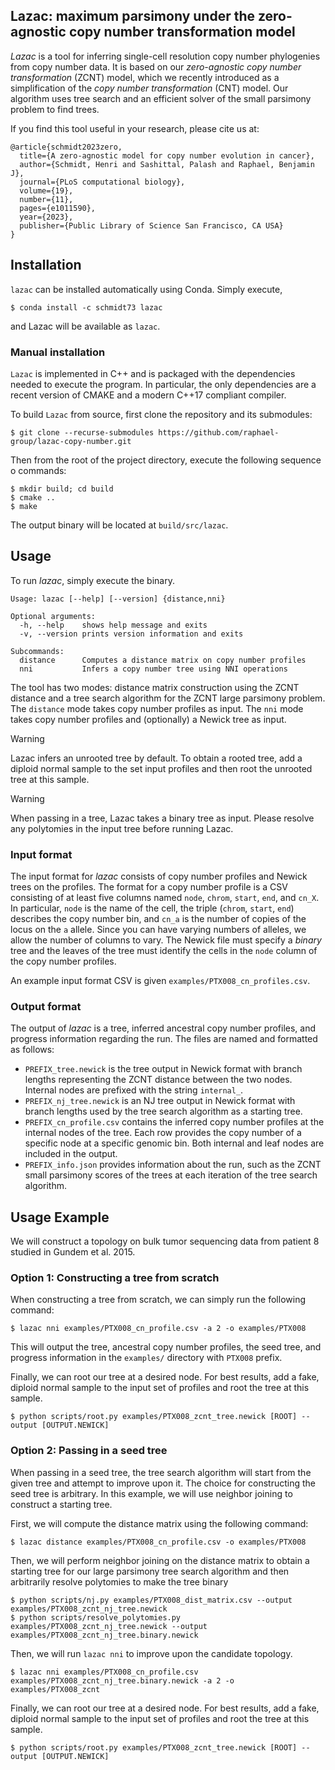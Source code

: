 ## Lazac: maximum parsimony under the zero-agnostic copy number transformation model

*Lazac* is a tool for inferring single-cell resolution copy number
phylogenies from copy number data. It is based on our *zero-agnostic
copy number transformation* (ZCNT) model, which we recently introduced
as a simplification of the *copy number transformation* (CNT) model.
Our algorithm uses tree search and an efficient solver of the small
parsimony problem to find trees.

If you find this tool useful in your research, please cite us at:
```
@article{schmidt2023zero,
  title={A zero-agnostic model for copy number evolution in cancer},
  author={Schmidt, Henri and Sashittal, Palash and Raphael, Benjamin J},
  journal={PLoS computational biology},
  volume={19},
  number={11},
  pages={e1011590},
  year={2023},
  publisher={Public Library of Science San Francisco, CA USA}
}
```

## Installation

`lazac` can be installed automatically using Conda. 
Simply execute,
```
$ conda install -c schmidt73 lazac
```
and Lazac will be available as `lazac`.

### Manual installation

`Lazac` is implemented in C++ and is packaged with the dependencies
needed to execute the program. In particular, the only dependencies are
a recent version of CMAKE and a modern C++17 compliant compiler.

To build `Lazac` from source, first clone the repository and its submodules:
```
$ git clone --recurse-submodules https://github.com/raphael-group/lazac-copy-number.git
```

Then from the root of the project directory, execute the following sequence o
commands:
```
$ mkdir build; cd build
$ cmake ..
$ make
```
The output binary will be located at `build/src/lazac`.

## Usage

To run *lazac*, simply execute the binary. 
```
Usage: lazac [--help] [--version] {distance,nni}

Optional arguments:
  -h, --help   	shows help message and exits 
  -v, --version	prints version information and exits 

Subcommands:
  distance      Computes a distance matrix on copy number profiles
  nni           Infers a copy number tree using NNI operations
```

The tool has two modes: distance matrix construction using the ZCNT
distance and a tree search algorithm for the ZCNT large
parsimony problem. The `distance` mode takes copy number profiles as
input. The `nni` mode takes copy number profiles and (optionally) a Newick
tree as input.

> [!WARNING]
> Lazac infers an unrooted tree by default.
> To obtain a rooted tree, add a diploid normal sample to the set
> input profiles and then root the unrooted tree at this sample.

> [!WARNING]
> When passing in a tree, Lazac takes a binary tree as input. 
> Please resolve any polytomies in the input tree before running 
> Lazac.

### Input format

The input format for *lazac* consists of copy number profiles and
Newick trees on the profiles. The format for a copy number profile is
a CSV consisting of at least five columns named `node`, `chrom`,
`start`, `end`, and `cn_X`.  In particular, `node` is the name of the
cell, the triple (`chrom`, `start`, `end`) describes the copy number
bin, and `cn_a` is the number of copies of the locus on the `a`
allele. Since you can have varying numbers of alleles, we allow the
number of columns to vary. The Newick file must specify a *binary*
tree and the leaves of the tree must identify the cells in the `node`
column of the copy number profiles.

An example input format CSV is given
`examples/PTX008_cn_profiles.csv`.

### Output format

The output of *lazac* is a tree, inferred ancestral copy number 
profiles, and progress information regarding the run. The files
are named and formatted as follows:
* `PREFIX_tree.newick` is the tree output in Newick format with branch lengths representing the ZCNT distance 
   between the two nodes. Internal nodes are prefixed with the string `internal_`. 
* `PREFIX_nj_tree.newick` is an NJ tree output in Newick format with branch lengths used by the tree search
   algorithm as a starting tree.
* `PREFIX_cn_profile.csv` contains the inferred copy number profiles at the internal nodes of the tree. Each
   row provides the copy number of a specific node at a specific genomic bin. Both internal and leaf nodes are
   included in the output.
* `PREFIX_info.json` provides information about the run, such as the ZCNT small parsimony scores of the trees
   at each iteration of the tree search algorithm.

## Usage Example

We will construct a topology on bulk tumor sequencing data from
patient 8 studied in Gundem et al. 2015. 

### Option 1: Constructing a tree from scratch

When constructing a tree from scratch, we can simply run the following
command:
```
$ lazac nni examples/PTX008_cn_profile.csv -a 2 -o examples/PTX008
```

This will output the tree, ancestral copy number profiles, the seed tree,
and progress information in the `examples/` directory with `PTX008` prefix.

Finally, we can root our tree at a desired node. For best results, add
a fake, diploid normal sample to the input set of profiles and root 
the tree at this sample.

```
$ python scripts/root.py examples/PTX008_zcnt_tree.newick [ROOT] --output [OUTPUT.NEWICK]
```

### Option 2: Passing in a seed tree

When passing in a seed tree, the tree search algorithm will start from
the given tree and attempt to improve upon it. The choice for constructing
the seed tree is arbitrary. In this example, we will use neighbor joining
to construct a starting tree.

First, we will compute the distance matrix using the following command:
```
$ lazac distance examples/PTX008_cn_profile.csv -o examples/PTX008
```

Then, we will perform neighbor joining on the distance matrix to
obtain a starting tree for our large parsimony tree search algorithm and then
arbitrarily resolve polytomies to make the tree binary
```
$ python scripts/nj.py examples/PTX008_dist_matrix.csv --output examples/PTX008_zcnt_nj_tree.newick
$ python scripts/resolve_polytomies.py examples/PTX008_zcnt_nj_tree.newick --output examples/PTX008_zcnt_nj_tree.binary.newick
```

Then, we will run `lazac nni` to improve upon the candidate
topology.

```
$ lazac nni examples/PTX008_cn_profile.csv examples/PTX008_zcnt_nj_tree.binary.newick -a 2 -o examples/PTX008_zcnt
```

Finally, we can root our tree at a desired node. For best results, add
a fake, diploid normal sample to the input set of profiles and root 
the tree at this sample.

```
$ python scripts/root.py examples/PTX008_zcnt_tree.newick [ROOT] --output [OUTPUT.NEWICK]
```
